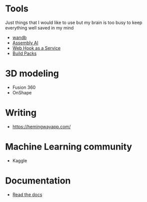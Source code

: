 # Tools

Just things that I would like to use but my brain is too busy to keep everything well saved in my mind

- [wandb](https://wandb.ai/site)
- [Assembly AI](https://www.assemblyai.com/discover/)
- [Web Hook as a Service](https://www.svix.com/)
- [Build Packs](https://buildpacks.io/)

# 3D modeling

- Fusion 360
- OnShape

# Writing

- https://hemingwayapp.com/

# Machine Learning community

- Kaggle

# Documentation

- [Read the docs](https://about.readthedocs.com/)
